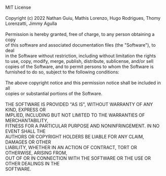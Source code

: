 MIT License </br>
 </br>
Copyright (c) 2022 Nathan Guiu, Mathis Lorenzo, Hugo Rodrigues, Thomy Lorenzatti, Jimmy Agulla </br>
 </br>
Permission is hereby granted, free of charge, to any person obtaining a copy </br>
of this software and associated documentation files (the "Software"), to deal </br>
in the Software without restriction, including without limitation the rights </br>
to use, copy, modify, merge, publish, distribute, sublicense, and/or sell </br>
copies of the Software, and to permit persons to whom the Software is </br>
furnished to do so, subject to the following conditions: </br>
 </br>
The above copyright notice and this permission notice shall be included in all </br>
copies or substantial portions of the Software. </br>
 </br>
THE SOFTWARE IS PROVIDED "AS IS", WITHOUT WARRANTY OF ANY KIND, EXPRESS OR </br>
IMPLIED, INCLUDING BUT NOT LIMITED TO THE WARRANTIES OF MERCHANTABILITY, </br>
FITNESS FOR A PARTICULAR PURPOSE AND NONINFRINGEMENT. IN NO EVENT SHALL THE </br>
AUTHORS OR COPYRIGHT HOLDERS BE LIABLE FOR ANY CLAIM, DAMAGES OR OTHER </br>
LIABILITY, WHETHER IN AN ACTION OF CONTRACT, TORT OR OTHERWISE, ARISING FROM, </br>
OUT OF OR IN CONNECTION WITH THE SOFTWARE OR THE USE OR OTHER DEALINGS IN THE </br>
SOFTWARE. </br>